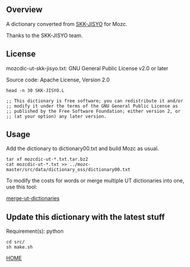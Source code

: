 ## Overview

A dictionary converted from [SKK-JISYO](http://openlab.ring.gr.jp/skk/wiki/wiki.cgi?page=SKK%BC%AD%BD%F1) for Mozc.

Thanks to the SKK-JISYO team.

## License

mozcdic-ut-skk-jisyo.txt: GNU General Public License v2.0 or later

Source code: Apache License, Version 2.0

```
head -n 30 SKK-JISYO.L

;; This dictionary is free software; you can redistribute it and/or
;; modify it under the terms of the GNU General Public License as
;; published by the Free Software Foundation; either version 2, or
;; (at your option) any later version.
```

## Usage

Add the dictionary to dictionary00.txt and build Mozc as usual.

```
tar xf mozcdic-ut-*.txt.tar.bz2
cat mozcdic-ut-*.txt >> ../mozc-master/src/data/dictionary_oss/dictionary00.txt
```

To modify the costs for words or merge multiple UT dictionaries into one, use this tool:

[merge-ut-dictionaries](https://github.com/utuhiro78/merge-ut-dictionaries)

## Update this dictionary with the latest stuff

Requirement(s): python

```
cd src/
sh make.sh
```

[HOME](http://linuxplayers.g1.xrea.com/mozc-ut.html)
